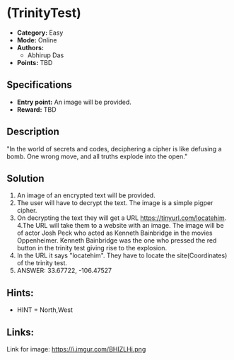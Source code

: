 # (TrinityTest)

* **Category:** Easy
* **Mode:** Online
* **Authors:**
  * Abhirup Das
* **Points:** TBD

## Specifications

* **Entry point:** An image will be provided.
* **Reward:** TBD

## Description

"In the world of secrets and codes, deciphering a cipher is like defusing a bomb. One wrong move, and all truths explode into the open."

## Solution

1. An image of an encrypted text will be provided.
2. The user will have to decrypt the text. The image is a simple pigper cipher.
3. On decrypting the text they will get a URL https://tinyurl.com/locatehim.
4.The URL will take them to a website with an image. The image will be of actor Josh Peck who acted as Kenneth Bainbridge in the movies Oppenheimer. Kenneth Bainbridge was the one who pressed the red button in the trinity test giving rise to the explosion.
5. In the URL it says "locatehim". They have to locate the site(Coordinates) of the trinity test.
6. ANSWER: 33.67722, -106.47527

## Hints:
 - HINT = North,West

## Links:
Link for image: https://i.imgur.com/BHIZLHi.png
